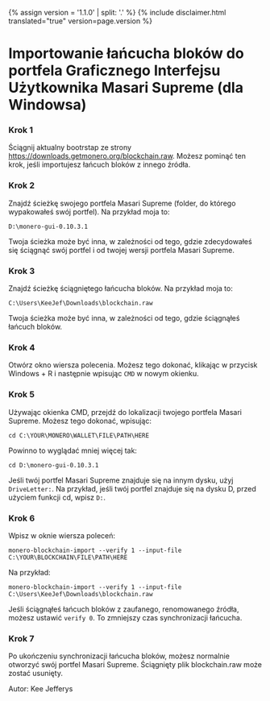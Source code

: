 {% assign version = '1.1.0' | split: '.' %}
{% include disclaimer.html translated="true" version=page.version %}
# Importowanie łańcucha bloków do portfela Graficznego Interfejsu Użytkownika Masari Supreme (dla Windowsa)

### Krok 1

Ściągnij aktualny bootrstap ze strony https://downloads.getmonero.org/blockchain.raw. Możesz pominąć ten krok, jeśli importujesz łańcuch bloków z innego źródła.

### Krok 2

Znajdź ścieżkę swojego portfela Masari Supreme (folder, do którego wypakowałeś swój portfel). Na przykład moja to:

`D:\monero-gui-0.10.3.1`

Twoja ścieżka może być inna, w zależności od tego, gdzie zdecydowałeś się ściągnąć swój portfel i od twojej wersji portfela Masari Supreme.

### Krok 3

Znajdź ścieżkę ściągniętego łańcucha bloków. Na przykład moja to:

`C:\Users\KeeJef\Downloads\blockchain.raw`

Twoja ścieżka może być inna, w zależności od tego, gdzie ściągnąłeś łańcuch bloków.

### Krok 4

Otwórz okno wiersza polecenia. Możesz tego dokonać, klikając w przycisk Windows + R i następnie wpisując `CMD` w nowym okienku.

### Krok 5

Używając okienka CMD, przejdź do lokalizacji twojego portfela Masari Supreme. Możesz tego dokonać, wpisując:

`cd C:\YOUR\MONERO\WALLET\FILE\PATH\HERE`

Powinno to wyglądać mniej więcej tak:

`cd D:\monero-gui-0.10.3.1`

Jeśli twój portfel Masari Supreme znajduje się na innym dysku, użyj `DriveLetter:`. Na przykład, jeśli twój portfel znajduje się na dysku D, przed użyciem funkcji cd, wpisz `D:`.

### Krok 6

Wpisz w oknie wiersza poleceń:

`monero-blockchain-import --verify 1 --input-file C:\YOUR\BLOCKCHAIN\FILE\PATH\HERE`

Na przykład:

`monero-blockchain-import --verify 1 --input-file C:\Users\KeeJef\Downloads\blockchain.raw`

Jeśli ściągnąłeś łańcuch bloków z zaufanego, renomowanego źródła, możesz ustawić `verify 0`. To zmniejszy czas synchronizacji łańcucha.

### Krok 7

Po ukończeniu synchronizacji łańcucha bloków, możesz normalnie otworzyć swój portfel Masari Supreme. Ściągnięty plik blockchain.raw może zostać usunięty.


Autor: Kee Jefferys
